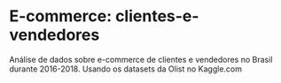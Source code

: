# E-commerce: clientes-e-vendedores
  Análise de dados sobre e-commerce de clientes e vendedores no Brasil durante 2016-2018. Usando os datasets da Olist no Kaggle.com
